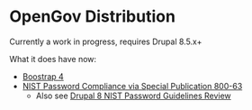 OpenGov Distribution
=====================

Currently a work in progress, requires Drupal 8.5.x+

What it does have now:

- [Boostrap 4](https://getbootstrap.com/)
- [NIST Password Compliance via Special Publication 800-63](http://nvlpubs.nist.gov/nistpubs/SpecialPublications/NIST.SP.800-63-3.pdf)
  - Also see [Drupal 8 NIST Password Guidelines Review](https://www.drupal.org/docs/8/security/us-nist-password-guidelines-review)

